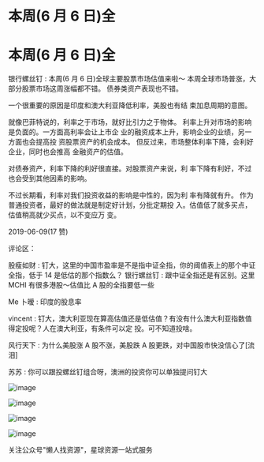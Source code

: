 # 本周(6 月 6 日)全

# 本周(6 月 6 日)全

银行螺丝钉 : 本周(6 月 6 日)全球主要股票市场估值来啦～ 本周全球市场普涨，大部分股票市场这周涨幅都不错。 债券类资产表现也不错。

一个很重要的原因是印度和澳大利亚降低利率，美股也有结 束加息周期的意图。

就像巴菲特说的，利率之于市场，就好比引力之于物体。 利率上升对市场的影响是负面的。一方面高利率会让上市企 业的融资成本上升，影响企业的业绩，另一方面也会提高投 资股票资产的机会成本。 但反过来，市场整体利率下降，会利好企业，同时也会推高 金融资产的估值。

对债券资产，利率下降的利好很直接。对股票资产来说，利 率下降有利好，不过也会受到其他因素的影响。

不过长期看，利率对我们投资收益的影响是中性的，因为利 率有降就有升。 作为普通投资者，最好的做法就是制定好计划，分批定期投 入。估值低了就多买点，估值稍高就少买点，以不变应万 变。

2019-06-09(17 赞)

评论区：

股瘦如财 : 钉大，这里的中国市盈率是不是指中证全指，你的阈值表上的那个中证全指，低于 14 是低估的那个指数么？ 银行螺丝钉 : 跟中证全指还是有区别。这里 MCHI 有很多港股～估值比 A 股的全指要低一些

Me 卜暧 : 印度的股息率

vincent : 钉大，澳大利亚现在算高估值还是低估值？有没有什么澳大利亚指数值得定投呢？人在澳大利亚，有条件可以定 投。可不知道投啥。

风行天下 : 为什么美股涨 A 股不涨，美股跌 A 股更跌，对中国股市快没信心了[流泪]

苏苏 : 你可以跟投螺丝钉组合呀，澳洲的投资你可以单独提问钉大

![image](img/Image_181.png)

![image](img/Image_182.png)

![image](img/Image_183.png)

![image](img/Image_184.png)

关注公众号"懒人找资源"，星球资源一站式服务